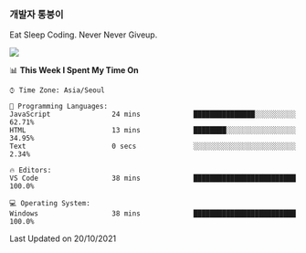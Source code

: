 ### 개발자 통붕이
Eat Sleep Coding.
Never Never Giveup.

<img src="https://github-readme-stats.vercel.app/api/top-langs/?username=tiaz0128&layout=compact" />

<br/>

<!--START_SECTION:waka-->
📊 **This Week I Spent My Time On** 

```text
⌚︎ Time Zone: Asia/Seoul

💬 Programming Languages: 
JavaScript               24 mins             ███████████████░░░░░░░░░░   62.71% 
HTML                     13 mins             ████████░░░░░░░░░░░░░░░░░   34.95% 
Text                     0 secs              ░░░░░░░░░░░░░░░░░░░░░░░░░   2.34%

🔥 Editors: 
VS Code                  38 mins             █████████████████████████   100.0%

💻 Operating System: 
Windows                  38 mins             █████████████████████████   100.0%

```


 Last Updated on 20/10/2021
<!--END_SECTION:waka-->
